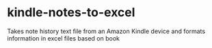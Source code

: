 # kindle-notes-to-excel
Takes note history text file from an Amazon Kindle device and formats information in excel files based on book

